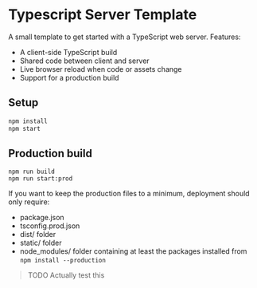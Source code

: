 # Typescript Server Template

A small template to get started with a TypeScript web server. Features:

* A client-side TypeScript build
* Shared code between client and server
* Live browser reload when code or assets change
* Support for a production build

## Setup

```bash
npm install
npm start
```

## Production build

```
npm run build
npm run start:prod
```

If you want to keep the production files to a minimum, deployment should only require:

* package.json
* tsconfig.prod.json
* dist/ folder
* static/ folder
* node_modules/ folder containing at least the packages installed from `npm install --production`

> TODO Actually test this